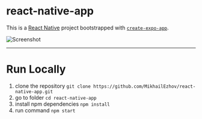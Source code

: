 # react-native-app


This is a [React Native](https://reactnative.dev/) project bootstrapped with [`create-expo-app`](https://docs.expo.dev/get-started/create-a-new-app/).

![Screenshot](https://repository-images.githubusercontent.com/574021117/00e56141-3060-47c4-a1c4-e7e918e44f8c)

____


# Run Locally

1. clone the repository `git clone https://github.com/MikhailEzhov/react-native-app.git`
2. go to folder `cd react-native-app`
3. install npm dependencies `npm install`
4. run command `npm start`
